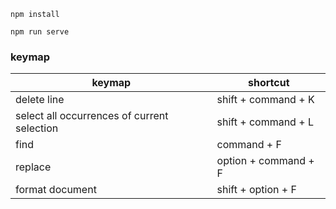 ```shell
npm install
```

```shell
npm run serve
```

### keymap
| keymap                                      | shortcut             |  
|---------------------------------------------|----------------------|  
| delete line                                 | shift + command + K  |  
| select all occurrences of current selection | shift + command + L  |  
| find                                        | command + F          |  
| replace                                     | option + command + F |  
| format document                             | shift + option + F   |  
